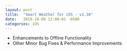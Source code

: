 ```yaml
---
layout: post
title:  "Smart Weather for iOS - v2.30"
date:   2018-10-08 12:00:01 -0500
categories: iOS
---
```


 - Enhancements to Offline Functionality
 - Other Minor Bug Fixes & Performance Improvements
